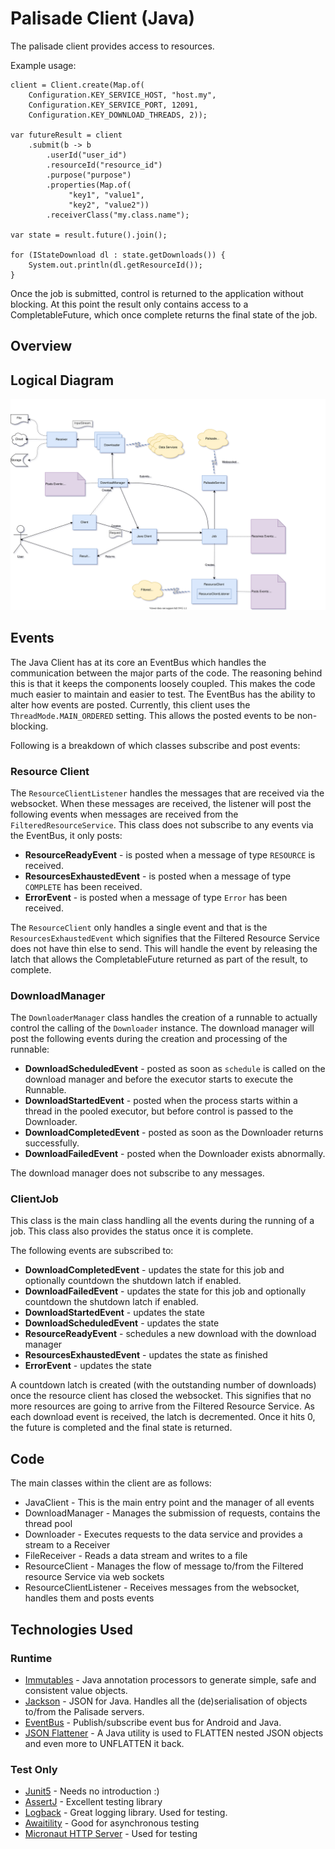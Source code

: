 # Palisade Client (Java)

The palisade client provides access to resources.

Example usage:

```
client = Client.create(Map.of(
    Configuration.KEY_SERVICE_HOST, "host.my",
    Configuration.KEY_SERVICE_PORT, 12091,
    Configuration.KEY_DOWNLOAD_THREADS, 2));

var futureResult = client
    .submit(b -> b
        .userId("user_id")
        .resourceId("resource_id")
        .purpose("purpose")
        .properties(Map.of(
             "key1", "value1",
             "key2", "value2"))
        .receiverClass("my.class.name");
        
var state = result.future().join();

for (IStateDownload dl : state.getDownloads()) {
    System.out.println(dl.getResourceId());
}
```

Once the job is submitted, control is returned to the application without blocking. At this point the result only contains access to a CompletableFuture, which once complete returns the final state of the job.

## Overview

## Logical Diagram

![Logical Diagram](doc/java-client-logical-diagram-1.svg)

## Events

The Java Client has at its core an EventBus which handles the communication between the major parts of the code. The reasoning behind this is that it keeps the components loosely coupled. This makes the code much easier to maintain and easier to test. The EventBus has the ability to alter how events are posted. Currently, this client uses the `ThreadMode.MAIN_ORDERED` setting. This allows the posted events to be non-blocking.

Following is a breakdown of which classes subscribe and post events:

### Resource Client

The `ResourceClientListener` handles the messages that are received via the websocket. When these messages are received, the listener will post the following events when messages are received from the `FilteredResourceService`. This class does not subscribe to any events via the EventBus, it only posts:

* __ResourceReadyEvent__ - is posted when a message of type `RESOURCE` is received.
* __ResourcesExhaustedEvent__ - is posted when a message of type `COMPLETE` has been received.
* __ErrorEvent__ - is posted when a message of type `Error` has been received.

The `ResourceClient` only handles a single event and that is the `ResourcesExhaustedEvent` which signifies that the Filtered Resource Service does not have thin else to send. This will handle the event by releasing the latch that allows the CompletableFuture returned as part of the result, to complete.

### DownloadManager

The `DownloaderManager` class handles the creation of a runnable to actually control the calling of the `Downloader` instance. The download manager will post the following events during the creation and processing of the runnable:

* __DownloadScheduledEvent__ - posted as soon as `schedule` is called on the download manager and before the executor starts to execute the Runnable.
* __DownloadStartedEvent__ - posted when the process starts within a thread in the pooled executor, but before control is passed to the Downloader. 
* __DownloadCompletedEvent__ - posted as soon as the Downloader returns successfully.
* __DownloadFailedEvent__ - posted when the Downloader exists abnormally.

The download manager does not subscribe to any messages.

### ClientJob

This class is the main class handling all the events during the running of a job. This class also provides the status once it is complete.

The following events are subscribed to:

* __DownloadCompletedEvent__ - updates the state for this job and optionally countdown the shutdown latch if enabled.
* __DownloadFailedEvent__ - updates the state for this job and optionally countdown the shutdown latch if enabled.
* __DownloadStartedEvent__ - updates the state
* __DownloadScheduledEvent__ - updates the state
* __ResourceReadyEvent__ - schedules a new download with the download manager
* __ResourcesExhaustedEvent__ - updates the state as finished
* __ErrorEvent__ - updates the state

A countdown latch is created (with the outstanding number of downloads) once the resource client has closed the websocket. This signifies that no more resources are going to arrive from the Filtered Resource Service. As each download event is received, the latch is decremented. Once it hits 0, the future is completed and the final state is returned.

## Code

The main classes within the client are as follows:

* JavaClient - This is the main entry point and the manager of all events
* DownloadManager - Manages the submission of requests, contains the thread pool
* Downloader - Executes requests to the data service and provides a stream to a Receiver
* FileReceiver - Reads a data stream and writes to a file
* ResourceClient - Manages the flow of message to/from the Filtered resource Service via web sockets
* ResourceClientListener - Receives messages from the websocket, handles them and posts events

## Technologies Used

### Runtime

* [Immutables](https://immutables.github.io/) - Java annotation processors to generate simple, safe and consistent value objects.
* [Jackson]() - JSON for Java. Handles all the (de)serialisation of objects to/from the Palisade servers.
* [EventBus](https://github.com/greenrobot/EventBus) - Publish/subscribe event bus for Android and Java.
* [JSON Flattener](https://github.com/wnameless/json-flattener) - A Java utility is used to FLATTEN nested JSON objects and even more to UNFLATTEN it back.

### Test Only

* [Junit5](https://junit.org/junit5/) - Needs no introduction :)
* [AssertJ](https://assertj.github.io/doc/) - Excellent testing library
* [Logback](http://logback.qos.ch/) - Great logging library. Used for testing.
* [Awaitility](https://github.com/awaitility/awaitility) - Good for asynchronous testing
* [Micronaut HTTP Server](https://micronaut.io/) - Used for testing
